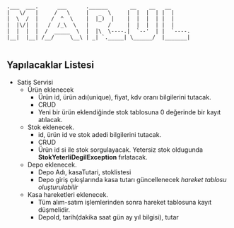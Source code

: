```  

.___  ___.      ___      .______       __    __   __      
|   \/   |     /   \     |   _  \     |  |  |  | |  |     
|  \  /  |    /  ^  \    |  |_)  |    |  |  |  | |  |     
|  |\/|  |   /  /_\  \   |      /     |  |  |  | |  |     
|  |  |  |  /  _____  \  |  |\  \----.|  `--'  | |  `----.
|__|  |__| /__/     \__\ | _| `._____| \______/  |_______|
                                                          

```

## Yapılacaklar Listesi

- Satis Servisi
  - Ürün eklenecek
    - Ürün id, ürün adı(unique), fiyat, kdv oranı bilgilerini tutacak.
    - CRUD
    - Yeni bir ürün eklendiğinde stok tablosuna 0 değerinde bir kayıt atılacak.
  - Stok eklenecek.
    - id, ürün id ve stok adedi bilgilerini tutacak.
    - CRUD
    - Ürün id si ile stok sorgulayacak. Yetersiz stok oldugunda **StokYeterliDegilException** fırlatacak.
  - Depo eklenecek.
    - Depo Adı, kasaTutari, stoklistesi
    - Depo giriş çıkışlarında kasa tutarı güncellenecek _hareket tablosu oluşturulabilir_
  - Kasa hareketleri eklenecek.
    - Tüm alım-satım işlemlerinden sonra hareket tablosuna kayıt düşmelidir.
    - DepoId, tarih(dakika saat gün ay yıl bilgisi), tutar